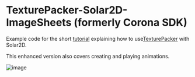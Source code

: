 TexturePacker-Solar2D-ImageSheets (formerly Corona SDK)
================================

Example code for the short [tutorial](http://www.codeandweb.com/blog/2012/05/09/texturepacker-corona-imagesheet-tutorial) explaining how to use[TexturePacker](http://www.codeandweb.com/texturepacker) with Solar2D.

This enhanced version also covers creating and playing animations.

![image](wiki/screenshot.png)